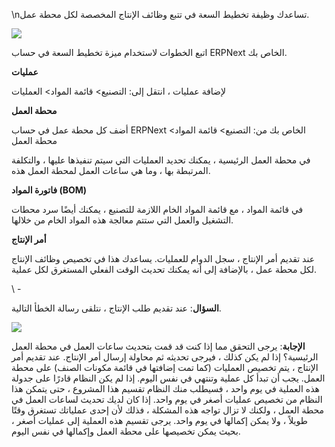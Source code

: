 \nتساعدك وظيفة تخطيط السعة في تتبع وظائف الإنتاج المخصصة لكل محطة عمل.

![](https://docs.erpnext.com/files/Screen٪20Shot٪202017-01-30٪20at٪208.06.24٪20PM.png)

اتبع الخطوات لاستخدام ميزة تخطيط السعة في حساب ERPNext الخاص بك.

**عمليات**

لإضافة عمليات ، انتقل إلى: التصنيع> قائمة المواد> العمليات

**محطة العمل**

أضف كل محطة عمل في حساب ERPNext الخاص بك من: التصنيع> قائمة المواد> محطة العمل

في محطة العمل الرئيسية ، يمكنك تحديد العمليات التي سيتم تنفيذها عليها ، والتكلفة المرتبطة بها ، وما هي ساعات العمل لمحطة العمل هذه.

**فاتورة المواد (BOM)**

في قائمة المواد ، مع قائمة المواد الخام اللازمة للتصنيع ، يمكنك أيضًا سرد محطات التشغيل والعمل التي ستتم معالجة هذه المواد الخام من خلالها.

**أمر الإنتاج**

عند تقديم أمر الإنتاج ، سجل الدوام للعمليات. يساعدك هذا في تخصيص وظائف الإنتاج لكل محطة عمل ، بالإضافة إلى أنه يمكنك تحديث الوقت الفعلي المستغرق لكل عملية.

\ -

**السؤال**: عند تقديم طلب الإنتاج ، نتلقى رسالة الخطأ التالية.

![](https://docs.erpnext.com/files/Screen٪20Shot٪202017-01-30٪20at٪208.12.40٪20PM.png)

**الإجابة**: يرجى التحقق مما إذا كنت قد قمت بتحديث ساعات العمل في محطة العمل الرئيسية؟ إذا لم يكن كذلك ، فيرجى تحديثه ثم محاولة إرسال أمر الإنتاج. عند تقديم أمر الإنتاج ، يتم تخصيص العمليات (كما تمت إضافتها في قائمة مكونات الصنف) على محطة العمل. يجب أن تبدأ كل عملية وتنتهي في نفس اليوم. إذا لم يكن النظام قادرًا على جدولة هذه العملية في يوم واحد ، فسيطلب منك النظام تقسيم هذا المشروع ، حتى يتمكن هذا النظام من تخصيص عمليات أصغر في يوم واحد. إذا كان لديك تحديث لساعات العمل في محطة العمل ، ولكنك لا تزال تواجه هذه المشكلة ، فذلك لأن إحدى عملياتك تستغرق وقتًا طويلاً ، ولا يمكن إكمالها في يوم واحد. يرجى تقسيم هذه العملية إلى عمليات أصغر ، بحيث يمكن تخصيصها على محطة العمل وإكمالها في نفس اليوم.